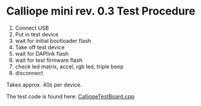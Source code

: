 # Calliope mini rev. 0.3 Test Procedure

1. Connect USB
2. Put in test device
3. wait for initial bootloader flash
4. Take off test device
5. wait for DAPlink flash
6. wait for test firmware flash
7. check led matrix, accel, rgb led, triple beep
8. disconnect

Takes approx. 40s per device.

The test code is found here: [CalliopeTestBoard.cpp](https://github.com/calliope-mini/calliope-playground/blob/master/source/CalliopeTestBoard.cpp)
